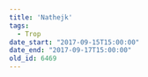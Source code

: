 ```yaml
---
title: 'Nathejk'
tags:
  - Trop
date_start: "2017-09-15T15:00:00"
date_end: "2017-09-17T15:00:00"
old_id: 6469
---
```

